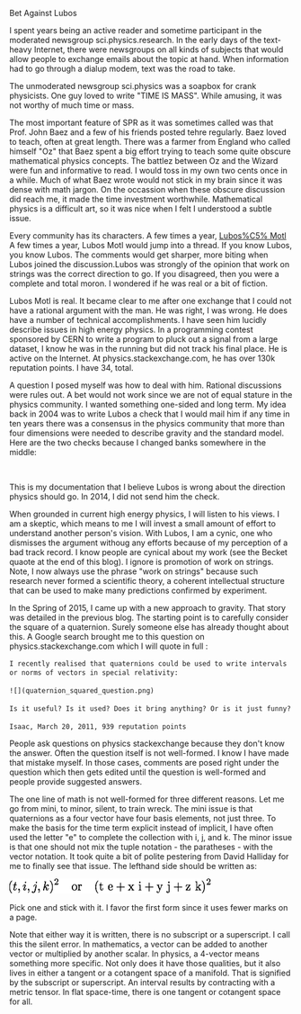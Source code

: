 Bet Against Lubos

I spent years being an active reader and sometime participant in the moderated
newsgroup sci.physics.research. In the early days of the text-heavy  Internet,
there were newsgroups on all kinds of subjects that would allow people to
exchange emails about the topic at hand. When information had to go through a
dialup modem, text was the road to take.

The unmoderated newsgroup sci.physics was a soapbox for crank physicists. One
guy loved to write "TIME IS MASS". While amusing, it was not worthy of much
time or mass.

The most important feature of SPR as it was sometimes called was that Prof.
John Baez and a few of his friends posted tehre regularly. Baez loved to teach,
often at great length. There was a farmer from England who called himself "Oz"
that Baez spent a big effort trying to teach some quite obscure mathematical
physics concepts. The battlez between Oz and the Wizard were fun and
informative to read. I would toss in my own two cents once in a while. Much of 
what Baez wrote would not stick in my brain since it was dense with math
jargon. On the occassion when these obscure discussion did reach me, it made
the time investment worthwhile. Mathematical physics is a difficult art, so it
was nice when I felt I understood a subtle issue.

Every community has its characters. A few times a year, [Lubos%C5% Motl](https://en.wikipedia.org/wiki/Lubo%C5%A1_Motl)
A few times a year, Lubos Motl would jump into a thread. If you know Lubos, you
know Lubos. The comments would get sharper, more biting when Lubos joined the
discussion.Lubos was strongly of the opinion that work on strings was the
correct direction to go. If you disagreed, then you were a complete and total
moron. I wondered if he was real or a bit of fiction.

Lubos Motl is real. It became clear to me after one exchange that I could not
have a rational argument with the man. He was right, I was wrong. He does have
a number of technical accomplishments. I have seen him lucidly describe issues
in high energy physics. In a programming contest sponsored by CERN to write a
program to pluck out a signal from a large dataset, I know he was in the
running but did not track his final place. He is active on the Internet. At
physics.stackexchange.com, he has over 130k reputation points. I have 34,
total.

A question I posed myself was how to deal with him. Rational discussions were
rules out. A bet would not work since we are not of equal stature in the
physics community. I wanted something one-sided and long term. My idea back in
2004 was to write Lubos a check that I would mail him if any time in ten years
there was a consensus in the physics community that more than four dimensions 
were needed to describe gravity and the standard model. Here are the two checks
because I changed banks somewhere in the middle:

![]()

This is my documentation that I believe Lubos is wrong about the direction
physics should go. In 2014, I did not send him the check.

When grounded in current high energy physics, I will listen to his views. I am
a skeptic, which means to me I will invest a small amount of effort to
understand another person's vision. With Lubos, I am a cynic, one who dismisses
the argument withoug any efforts because of my perception of a bad track
record. I know people are cynical about my work (see the Becket quaote at the
end of this blog). I ignore is promotion of work on strings. Note, I now always
use the phrase "work on strings" because such research never formed a
scientific theory, a coherent intellectual structure that can be used to make
many predictions confirmed by experiment.

In the Spring of 2015, I came up with a new approach to gravity. That story was
detailed in the previous blog. The starting point is to carefully consider the
square of a quaternion. Surely someone else has already thought about this. A 
Google search brought me to this question on physics.stackexchange.com which I
will quote in full [](http://physics.stackexchange.com/questions/7292/quaternions-and-4-vectors/175223#175223):

    I recently realised that quaternions could be used to write intervals or norms of vectors in special relativity:

    ![](quaternion_squared_question.png)

    Is it useful? Is it used? Does it bring anything? Or is it just funny?

    Isaac, March 20, 2011, 939 reputation points

People ask questions on physics stackexchange because they don't know the 
answer. Often the question itself is not well-formed. I know I have made that
mistake myself. In those cases, comments are posed right under the question
which then gets edited until the question is well-formed and people provide
suggested answers.

The one line of math is not well-formed for three different reasons. Let me go
from mini, to minor, silent, to train wreck. The mini issue is that quaternions as a four
vector have four basis elements, not just three. To make the basis for the time
term explicit instead of implicit, I have often used the letter "e" to complete
the collection with i, j, and k. The minor issue is that one should not mix the
tuple notation - the paratheses - with the vector notation. It took quite a bit
of polite pestering from David Halliday for me to finally see that issue. The
lefthand side should be written as:

![](two_ways_to_write_a_quaternion.png)

Pick one and stick with it. I favor the first form since it uses fewer marks on
a page.

Note that either way it is written, there is no subscript or a superscript. I 
call this the silent error. In mathematics, a vector can be added to another
vector or multiplied by another scalar. In physics, a 4-vector means something
more specific. Not only does it have those qualities, but it also lives in
either a tangent or a cotangent space of a manifold. That is signified by the
subscript or superscript. An interval results by contracting with a metric
tensor. In flat space-time, there is one tangent or cotangent space for all.
